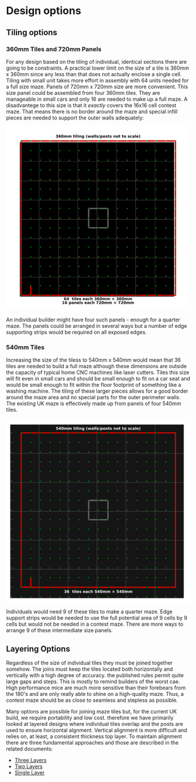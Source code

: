 # Design options

## Tiling options

### 360mm Tiles and 720mm Panels
For any design based on the tiling of individual, identical sections there are going to be constraints. A practical lower limit on the size of a tile is 360mm x 360mm since any less than that does not actually enclose a single cell. Tiling with small unit takes more effort in assembly with 64 units needed for a full size maze. Panels of 720mm x 720mm size are more convenient. This size panel could be assembled from four 360mm tiles. They are manageable in small cars and only 16 are needed to make up a full maze. A disadvantege to this size is that it *exactly* covers the 16x16 cell contest maze. That means there is no border around the maze and special infill pieces are needed to support the outer walls adequately:

![tiling-360mm-squares.png](./resources/classic-maze-360mm-tiles.png)

An individual builder might have four such panels - enough for a quarter maze. The panels could be arranged in several ways but a number of edge supporting strips would be required on all exposed edges.

### 540mm Tiles
Increasing the size of the tiless to 540mm x 540mm would mean that 36 tiles are needed to build a full maze although these dimensions are outside the capacity of typical home CNC machines like laser cutters. Tiles this size will fit even in small cars and should be small enough to fit on a car seat and would be small enough to fit within the floor footprint of something like a washing machine. The tiling of these larger pieces allows for a good border around the maze area and no special parts for the outer perimeter walls. The existing UK maze is effectively made up from panels of four 540mm tiles.

![tiling-540mm-squares.png](resources/classic-maze-540mm-tiles.png)

Individuals would need 9 of these tiles to make a quarter maze. Edge support strips would be needed to use the full potential area of 9 cells by 9 cells but would not be needed in a contest maze. There are more ways to arrange 9 of these intermediate size panels.

## Layering Options

Regardless of the size of individual tiles they must be joined together somehow. The joins must keep the tiles located both horizontally and vertically with a high degree of accuracy. the published rules permit quite large gaps and steps. This is mostly to remind builders of the worst cae. High performance mice are much more sensitive than their forebears from the 180's and are only really able to shine on a high-quality maze. Thus, a contest maze should be as close to seamless and stepless as possible.

Many options are possible for joining maze tiles but, for the current UK build, we require portability and low cost. therefore we have primarily looked at layered designs where individual tiles overlap and the posts are used to ensure horizontal algnment. Vertical alignment is more difficult and relies on, at least, a consistent thickness top layer. To maintain alignment there are three fundamental approaches and those are described in the related documents:

- [Three Layers](./062-Three-Layer-Sandwich.md)
- [Two Layers](./064-Two-Layer-Staggered.md)
- [Single Layer](./066-Single-Layer-Tabbed.md)
